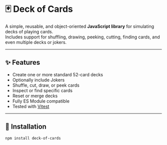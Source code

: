 # 🃏 Deck of Cards

A simple, reusable, and object-oriented **JavaScript library** for simulating decks of playing cards.  
Includes support for shuffling, drawing, peeking, cutting, finding cards, and even multiple decks or jokers.

---

## ✨ Features

- Create one or more standard 52-card decks  
- Optionally include Jokers  
- Shuffle, cut, draw, or peek cards  
- Inspect or find specific cards  
- Reset or merge decks  
- Fully ES Module compatible  
- Tested with [Vitest](https://vitest.dev)

---

## 🚀 Installation

```bash
npm install deck-of-cards
